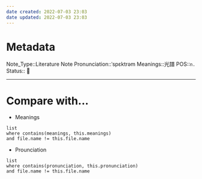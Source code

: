 ```yaml
---
date created: 2022-07-03 23:03
date updated: 2022-07-03 23:03
---
```


# Metadata

Note_Type::Literature Note
Pronunciation::ˈspɛktrəm
Meanings::光譜
POS::`n.`
Status:: 👶

---

# Compare with...

- Meanings

```dataview
list
where contains(meanings, this.meanings)
and file.name != this.file.name
```

- Prounciation

```dataview
list
where contains(pronunciation, this.pronunciation)
and file.name != this.file.name
```
